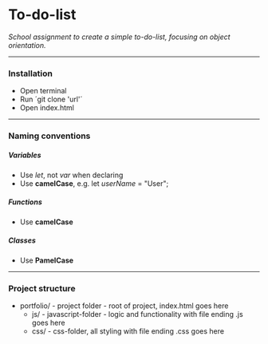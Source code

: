 # To-do-list
*School assignment to create a simple to-do-list, focusing on object orientation.*

---

### Installation
- Open terminal
- Run ´git clone 'url'´
- Open index.html

---

### Naming conventions
##### Variables
- Use *let*, not *var* when declaring
- Use **camelCase**, e.g. let *userName* = "User";

##### Functions
- Use **camelCase**

##### Classes
- Use **PamelCase**

---

### Project structure
- portfolio/ - project folder - root of project, index.html goes here
  - js/ - javascript-folder - logic and functionality with file ending .js goes here
  - css/ - css-folder, all styling with file ending .css goes here
